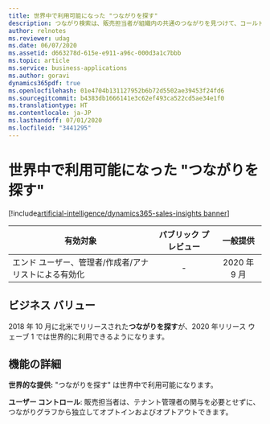 ```yaml
---
title: 世界中で利用可能になった "つながりを探す"
description: つながり検索は、販売担当者が組織内の共通のつながりを見つけて、コールド リードをウォーム リードに変換し、回答率を高めたり、関心を高めたりするのに役立ちます。
author: relnotes
ms.reviewer: udag
ms.date: 06/07/2020
ms.assetid: d663278d-615e-e911-a96c-000d3a1c7bbb
ms.topic: article
ms.service: business-applications
ms.author: goravi
dynamics365pdf: true
ms.openlocfilehash: 01e4704b131127952b6b72d5502ae39453f24fd6
ms.sourcegitcommit: b4383db1666141e3c62ef493ca522cd5ae34e1f0
ms.translationtype: HT
ms.contentlocale: ja-JP
ms.lasthandoff: 07/01/2020
ms.locfileid: "3441295"
---
```

# <a name="who-knows-whom-now-available-worldwide"></a>世界中で利用可能になった "つながりを探す"
[!include[artificial-intelligence/dynamics365-sales-insights banner](../includes/artificial-intelligence/dynamics365-sales-insights.md)]

| 有効対象    |  パブリック プレビュー | 一般提供 | 
| ---------- | :----------: |:----------: |
|エンド ユーザー、管理者/作成者/アナリストによる有効化|-| 2020 年 9 月|


## <a name="business-value"></a>ビジネス バリュー
<!-- bv start -->
2018 年 10 月に北米でリリースされた**つながりを探す**が、2020 年リリース ウェーブ 1 では世界的に利用できるようになります。
<!-- bv end -->



## <a name="feature-details"></a>機能の詳細
<!--feature detail start -->
**世界的な提供:** "つながりを探す" は世界中で利用可能になります。

**ユーザー コントロール**: 販売担当者は、テナント管理者の関与を必要とせずに、つながりグラフから独立してオプトインおよびオプトアウトできます。
<!--feature detail end -->









